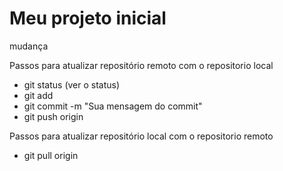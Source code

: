# Meu projeto inicial

mudança 

Passos para atualizar repositório remoto com o repositorio local

- git status (ver o status)
- git add <file>
- git commit -m "Sua mensagem do commit"
- git push origin <NomeDabranch>

Passos para atualizar repositório local com o repositorio remoto

- git pull origin <nomeDaBranch>

